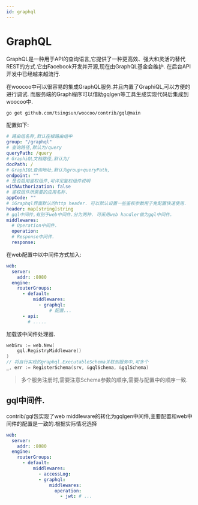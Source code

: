```yaml
---
id: graphql
---
```

# GraphQL

GraphQL是一种用于API的查询语言,它提供了一种更高效、强大和灵活的替代REST的方式.它由Facebook开发并开源,现在由GraphQL基金会维护.
在后台API开发中已经越来越流行.

在woocoo中可以很容易的集成GraphQL服务.并且内置了GraphiQL,可以方便的进行调试.
而服务端的Graph程序可以借助gqlgen等工具生成实现代码后集成到woocoo中.

```bash
go get github.com/tsingsun/woocoo/contrib/gql@main
```
配置如下:
```yaml
# 路由组名称,默认在根路由组中
group: "/graphql"
# 查询路径,默认为/query
queryPath: /query
# GraphiQL文档路径,默认为/
docPath: /
# GraphIQL查询地址,默认为group+queryPath,
endpoint: ""
# 是否启用鉴权组件,可详见鉴权组件说明
withAuthorization: false
# 鉴权组件所需要的应用名称.
appCode: ""
# iGraphql界面默认的http header. 可以默认设置一些鉴权参数用于免配置快速使用.
header: map[string]string
# gql中间件,有别于web中间件.分为两种. 可采用web handler做为gql中间件.
middlewares:
  # Operation中间件.
  operation:
  # Response中间件.  
  response:
```

在web配置中以中间件方式加入:
```yaml
web:
  server:
    addr: :8080
  engine:    
    routerGroups:
      - default:                    
          middlewares:
            - graphql:
                # 配置...
      - api:
        # .....
```
加载该中间件处理器.
```go
webSrv := web.New(
    gql.RegistryMiddleware()
)
// 将自行实现的graphql.ExecutableSchema关联到服务中,可多个
_, err := RegisterSchema(srv, &gqlSchema, &gqlSchema)
```

> 多个服务注册时,需要注意Schema参数的顺序,需要与配置中的顺序一致.

## gql中间件.

contrib/gql包实现了web middleware的转化为gqlgen中间件,主要配置和web中间件的配置是一致的.根据实际情况选择
```yaml
web:
  server:
    addr: :8080
  engine:    
    routerGroups:
      - default:                    
          middlewares:
            - accessLog:
            - graphql:
                middlewares:
                  operation:
                    - jwt: # ...
```